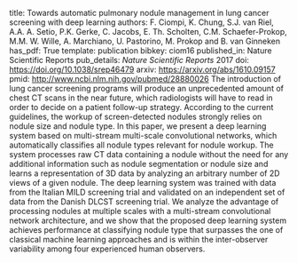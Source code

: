 title: Towards automatic pulmonary nodule management in lung cancer screening with deep learning
authors: F. Ciompi, K. Chung, S.J. van Riel, A.A. A. Setio, P.K. Gerke, C. Jacobs, E. Th. Scholten, C.M. Schaefer-Prokop, M.M. W. Wille, A. Marchiano, U. Pastorino, M. Prokop and B. van Ginneken
has_pdf: True
template: publication
bibkey: ciom16
published_in: Nature Scientific Reports
pub_details: <i>Nature Scientific Reports</i> 2017
doi: https://doi.org/10.1038/srep46479
arxiv: https://arxiv.org/abs/1610.09157
pmid: http://www.ncbi.nlm.nih.gov/pubmed/28880026
The introduction of lung cancer screening programs will produce an unprecedented amount of chest CT scans in the near future, which radiologists will have to read in order to decide on a patient follow-up strategy. According to the current guidelines, the workup of screen-detected nodules strongly relies on nodule size and nodule type. In this paper, we present a deep learning system based on multi-stream multi-scale convolutional networks, which automatically classifies all nodule types relevant for nodule workup. The system processes raw CT data containing a nodule without the need for any additional information such as nodule segmentation or nodule size and learns a representation of 3D data by analyzing an arbitrary number of 2D views of a given nodule. The deep learning system was trained with data from the Italian MILD screening trial and validated on an independent set of data from the Danish DLCST screening trial. We analyze the advantage of processing nodules at multiple scales with a multi-stream convolutional network architecture, and we show that the proposed deep learning system achieves performance at classifying nodule type that surpasses the one of classical machine learning approaches and is within the inter-observer variability among four experienced human observers.

